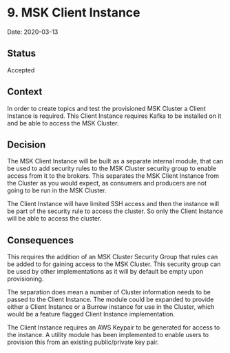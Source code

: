 # 9. MSK Client Instance

Date: 2020-03-13

## Status

Accepted

## Context

In order to create topics and test the provisioned MSK Cluster a Client Instance
is required. This Client Instance requires Kafka to be installed on it and be
able to access the MSK Cluster.

## Decision

The MSK Client Instance will be built as a separate internal module, that can be
used to add security rules to the MSK Cluster security group to enable access
from it to the brokers. This separates the MSK Client Instance from the Cluster
as you would expect, as consumers and producers are not going to be run in the
MSK Cluster.

The Client Instance will have limited SSH access and then the instance will be
part of the security rule to access the cluster. So only the Client Instance
will be able to access the cluster.

## Consequences

This requires the addition of an MSK Cluster Security Group that rules can be
added to for gaining access to the MSK Cluster. This security group can be used
by other implementations as it will by default be empty upon provisioning.

The separation does mean a number of Cluster information needs to be passed to
the Client Instance. The module could be expanded to provide either a Client
Instance or a Burrow instance for use in the Cluster, which would be a feature
flagged Client Instance implementation.

The Client Instance requires an AWS Keypair to be generated for access to the
instance. A utility module has been implemented to enable users to provision
this from an existing public/private key pair.
